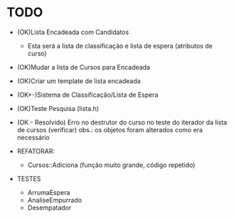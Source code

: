 # **TODO**
* (OK)Lista Encadeada com Candidatos
    * Esta será a lista de classificação e lista de espera (atributos de curso)
* (OK)Mudar a lista de Cursos para Encadeada
* (OK)Criar um template de lista encadeada
* (OK+-)Sistema de Classificação/Lista de Espera
* (OK)Teste Pesquisa (lista.h)
* (OK - Resolvido) Erro no destrutor do curso no teste do iterador da lista de cursos (verificar)
    obs.: os objetos foram alterados como era necessário
* REFATORAR:
    - Cursos::Adiciona (função muito grande, código repetido)

* TESTES
    - ArrumaEspera
    - AnaliseEmpurrado
    - Desempatador